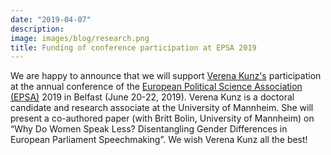```yaml
---
date: "2019-04-07"
description: 
image: images/blog/research.png
title: Funding of conference participation at EPSA 2019
---
```


We are happy to announce that we will support [Verena Kunz's](https://verenakunz.github.io/) participation at the annual conference of the [European Political Science Association (EPSA)](https://www.epsanet.org/conference-2019/) 2019 in Belfast (June 20-22, 2019). Verena Kunz is a doctoral candidate and research associate at the University of Mannheim. She will  present a co-authored paper (with Britt Bolin, University of Mannheim) on “Why Do Women Speak Less? Disentangling Gender Differences in European Parliament Speechmaking”. We wish Verena Kunz all the best!

